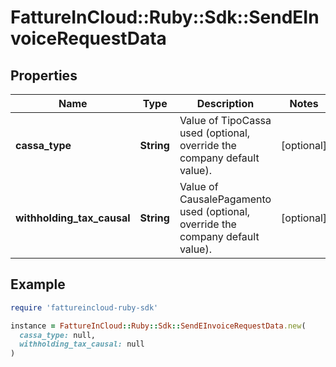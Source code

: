 # FattureInCloud::Ruby::Sdk::SendEInvoiceRequestData

## Properties

| Name | Type | Description | Notes |
| ---- | ---- | ----------- | ----- |
| **cassa_type** | **String** | Value of TipoCassa used (optional, override the company default value). | [optional] |
| **withholding_tax_causal** | **String** | Value of CausalePagamento used (optional, override the company default value). | [optional] |

## Example

```ruby
require 'fattureincloud-ruby-sdk'

instance = FattureInCloud::Ruby::Sdk::SendEInvoiceRequestData.new(
  cassa_type: null,
  withholding_tax_causal: null
)
```

